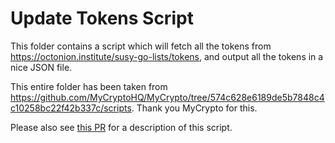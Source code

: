 # Update Tokens Script

This folder contains a script which will fetch all the tokens from https://octonion.institute/susy-go-lists/tokens, and output all the tokens in a nice JSON file.

This entire folder has been taken from https://github.com/MyCryptoHQ/MyCrypto/tree/574c628e6189de5b7848c4c10258bc22f42b337c/scripts. Thank you MyCrypto for this.

Please also see [this PR](https://github.com/MyCryptoHQ/MyCrypto/pull/1247) for a description of this script.
